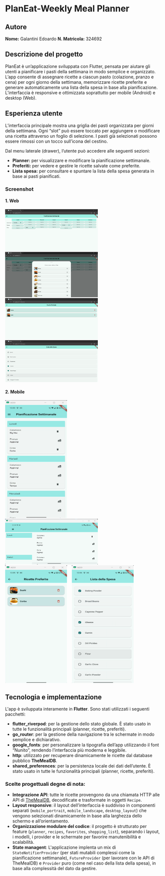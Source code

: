 #  PlanEat-Weekly Meal Planner

## Autore
**Nome:** Galantini Edoardo
**N. Matricola:** 324692

## Descrizione del progetto
PlanEat è un’applicazione sviluppata con Flutter, pensata per aiutare gli utenti a pianificare i pasti della settimana in modo semplice e organizzato. L’app consente di assegnare ricette a ciascun pasto (colazione, pranzo e cena) per ogni giorno della settimana, memorizzare ricette preferite e generare automaticamente una lista della spesa in base alla pianificazione. L’interfaccia è responsive e ottimizzata 
soprattutto per mobile (Android) e desktop (Web).

## Esperienza utente
L’interfaccia principale mostra una griglia dei pasti organizzata per giorni della settimana. Ogni “slot” può essere toccato per aggiungere o modificare una ricetta attraverso un foglio di selezione. I pasti già selezionati possono essere rimossi con un tocco sull’icona del cestino.

Dal menu laterale (drawer), l’utente può accedere alle seguenti sezioni:
- **Planner:** per visualizzare e modificare la pianificazione settimanale.
- **Preferiti:** per vedere e gestire le ricette salvate come preferite.
- **Lista spesa:** per consultare e spuntare la lista della spesa generata in base ai pasti pianificati.

### Screenshot
#### 1. Web
<div>
   <img src="screenshots/Web-2.png"  width="300" />
   &nbsp;&nbsp;
   <img src="screenshots/Web-3.png"  width="300" />
   &nbsp;&nbsp;
   <img src="screenshots/Web-5.png"  width="300" />
   &nbsp;&nbsp;
   <img src="screenshots/Web-6.png" width="300" />
</div>

#### 2. Mobile
<div>
   <img src="screenshots/mobile-1.png" width="200" height="380"/>
   &nbsp;&nbsp;
   <img src="screenshots/mobile-7.png" width="300" />
   &nbsp;&nbsp;
   <img src="screenshots/mobile-5.png" width="200" height="380"/>
   &nbsp;&nbsp;
   <img src="screenshots/mobile-6.png" width="200" height="380" />
</div>

## Tecnologia e implementazione
L'app è sviluppata interamente in **Flutter**. Sono stati utilizzati i seguenti pacchetti:

- **flutter_riverpod**: per la gestione dello stato globale. È stato usato in tutte le funzionalità principali (planner, ricette, preferiti).
- **go_router**: per la gestione della navigazione tra le schermate in modo semplice e dichiarativo.
- **google_fonts**: per personalizzare la tipografia dell’app utilizzando il font “Nunito”, rendendo l’interfaccia più moderna e leggibile.
- **http**: utilizzato per recuperare dinamicamente le ricette dal database pubblico **TheMealDB**.
- **shared_preferences**: per la persistenza locale dei dati dell’utente. È stato usato in tutte le funzionalità principali (planner, ricette, preferiti).

### Scelte progettuali degne di nota:
- **Integrazione API**: tutte le ricette provengono da una chiamata HTTP alle API di [TheMealDB](https://www.themealdb.com), decodificate e trasformate in oggetti `Recipe`.
- **Layout responsive**: il layout dell’interfaccia è suddiviso in componenti separati (`mobile_portrait`, `mobile_landscape`, `desktop_layout`) che vengono selezionati dinamicamente in base alla larghezza dello schermo e all’orientamento.
- **Organizzazione modulare del codice**: il progetto è strutturato per feature (`planner`, `recipes`, `favorites`, `shopping_list`), separando i layout, i modelli, i provider e le schermate per favorire manutenibilità e scalabilità.
- **State managent**: L'applicazione implenta un mix di `StateNotifierProvider` (per stati mutabili complessi come la pianificazione settimanale), `FutureProvider` (per lavorare con le API di TheMealDB) e `Provider` puro (come nel caso della lista della spesa), in base alla complessità del dato da gestire.

